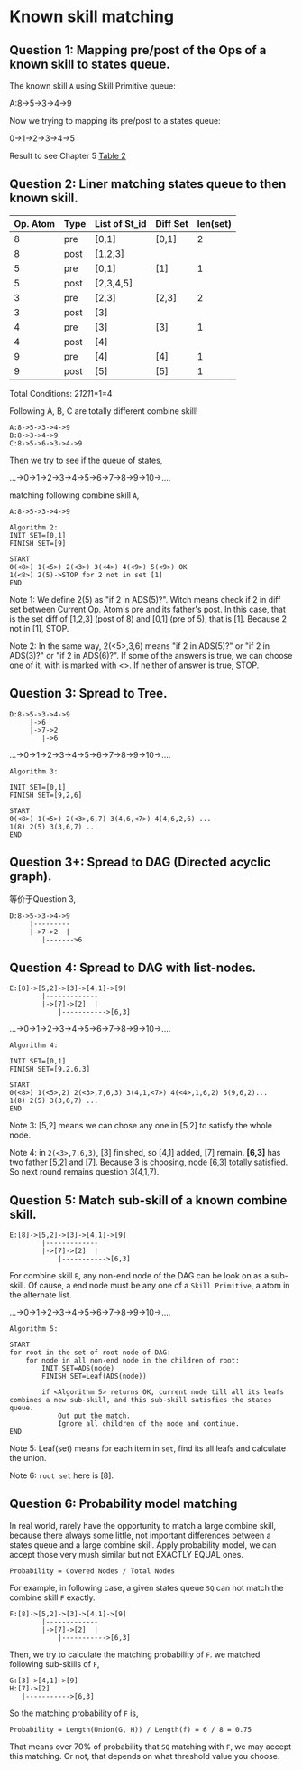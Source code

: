 Known skill matching
====================

Question 1: Mapping pre/post of the Ops of a known skill to states queue.
----------

The known skill `A` using Skill Primitive queue:

A:8->5->3->4->9

Now we trying to mapping its pre/post to a states queue:

0->1->2->3->4->5

Result to see Chapter 5 [Table 2](http://localhost:8000/c5.py)


Question 2: Liner matching states queue to then known skill.
----------

Op. Atom|Type|List of St_id |Diff Set |len(set)
--------|----|--------------|---------|--------
8       |pre |[0,1]         |  [0,1]  | 2
8       |post|[1,2,3]       |         |
5       |pre |[0,1]         |  [1]    | 1
5       |post|[2,3,4,5]     |         |
3       |pre |[2,3]         |  [2,3]  | 2
3       |post|[3]           |         |
4       |pre |[3]           |  [3]    | 1
4       |post|[4]           |         |
9       |pre |[4]           |  [4]    | 1
9       |post|[5]           |  [5]    | 1

Total Conditions: 2*1*2*1*1*1=4

Following A, B, C are totally different combine skill!

```
A:8->5->3->4->9
B:8->3->4->9
C:8->5->6->3->4->9
```

Then we try to see if the queue of states,

...->0->1->2->3->4->5->6->7->8->9->10->....

matching following combine skill `A`,

```
A:8->5->3->4->9
```

```
Algorithm 2:
INIT SET=[0,1]
FINISH SET=[9]

START
0(<8>) 1(<5>) 2(<3>) 3(<4>) 4(<9>) 5(<9>) OK
1(<8>) 2(5)->STOP for 2 not in set [1]
END
```

Note 1: We define 2(5) as "if 2 in ADS(5)?". Witch means check if 2 in diff set between Current Op. Atom's pre and its father's post. In this case, that is the set diff of [1,2,3] (post of 8) and [0,1]  (pre of 5), that is [1]. Because 2 not in [1], STOP.

Note 2: In the same way, 2(<5>,3,6) means "if 2 in ADS(5)?" or "if 2 in ADS(3)?" or "if 2 in ADS(6)?". If some of the answers is true, we can choose one of it, with is marked with <>. If neither of answer is true, STOP.


Question 3: Spread to Tree.
----------

```
D:8->5->3->4->9
     |->6
     |->7->2
        |->6
```

...->0->1->2->3->4->5->6->7->8->9->10->....

```
Algorithm 3:

INIT SET=[0,1]
FINISH SET=[9,2,6]

START
0(<8>) 1(<5>) 2(<3>,6,7) 3(4,6,<7>) 4(4,6,2,6) ...
1(8) 2(5) 3(3,6,7) ...
END
```

Question 3+: Spread to DAG (Directed acyclic graph).
----------

等价于Question 3,

```
D:8->5->3->4->9
     |---------
     |->7->2  |
        |------->6
```

Question 4: Spread to DAG with list-nodes.
----------

```
E:[8]->[5,2]->[3]->[4,1]->[9]
        |-------------
        |->[7]->[2]  |
            |----------->[6,3]
```

...->0->1->2->3->4->5->6->7->8->9->10->....

```
Algorithm 4:

INIT SET=[0,1]
FINISH SET=[9,2,6,3]

START
0(<8>) 1(<5>,2) 2(<3>,7,6,3) 3(4,1,<7>) 4(<4>,1,6,2) 5(9,6,2)...
1(8) 2(5) 3(3,6,7) ...
END
```

Note 3: [5,2] means we can chose any one in [5,2] to satisfy the whole node.

Note 4: in `2(<3>,7,6,3)`, [3] finished, so [4,1] added, [7] remain. **[6,3]** has two father [5,2] and [7]. Because 3 is choosing, node [6,3] totally satisfied. So next round remains question 3(4,1,7).


Question 5: Match sub-skill of a known combine skill.
----------

```
E:[8]->[5,2]->[3]->[4,1]->[9]
        |-------------
        |->[7]->[2]  |
            |----------->[6,3]
```

For combine skill `E`, any non-end node of the DAG can be look on as a sub-skill. Of cause, a end node must be any one of a `Skill Primitive`, a atom in the alternate list.

...->0->1->2->3->4->5->6->7->8->9->10->....

```
Algorithm 5:

START
for root in the set of root node of DAG:
    for node in all non-end node in the children of root:
        INIT SET=ADS(node)
        FINISH SET=Leaf(ADS(node))

        if <Algorithm 5> returns OK, current node till all its leafs combines a new sub-skill, and this sub-skill satisfies the states queue.
            Out put the match.
            Ignore all children of the node and continue.
END
```

Note 5: Leaf(set) means for each item in `set`, find its all leafs and calculate the union.

Note 6: `root set` here is [8].


Question 6: Probability model matching
----------

In real world, rarely have the opportunity to match a large combine skill, because there always some little, not important differences between a states queue and a large combine skill. Apply probability model, we can accept those very mush similar but not EXACTLY EQUAL ones.

```
Probability = Covered Nodes / Total Nodes
```

For example, in following case, a given states queue `SQ` can not match the combine skill `F` exactly.

```
F:[8]->[5,2]->[3]->[4,1]->[9]
        |-------------
        |->[7]->[2]  |
            |----------->[6,3]
```

Then, we try to calculate the matching probability of `F`. we matched following sub-skills of `F`,

```
G:[3]->[4,1]->[9]
H:[7]->[2]
   |----------->[6,3]
```

So the matching probability of `F` is,

```
Probability = Length(Union(G, H)) / Length(f) = 6 / 8 = 0.75
```

That means over 70% of probability that `SQ` matching with `F`, we may accept this matching. Or not, that depends on what threshold value you choose.
